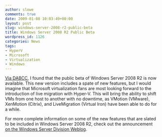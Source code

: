 ```yaml
---
author: slowe
comments: true
date: 2009-01-08 10:03:49+00:00
layout: post
slug: windows-server-2008-r2-public-beta
title: Windows Server 2008 R2 Public Beta
wordpress_id: 1126
categories: News
tags:
- HyperV
- Microsoft
- Virtualization
- Windows
---
```


[Via DABCC](http://www.dabcc.com/article.aspx?id=9536), I found that the public beta of Windows Server 2008 R2 is now available. This new version includes a spate of new features, but I would imagine that Microsoft virtualization fans are most looking forward to the introduction of live migration with Hyper-V. This will bring the ability to shift VMs from one host to another with no downtime, as VMotion (VMware), XenMotion (Citrix), and LiveMigration (Virtual Iron) have been able to do for a while.

For more complete information on some of the new features that are slated to be included in Windows Server 2008 R2, check out the announcement [on the Windows Server Division Weblog](http://blogs.technet.com/windowsserver/archive/2009/01/07/announcing-windows-server-2008-r2-beta.aspx).
